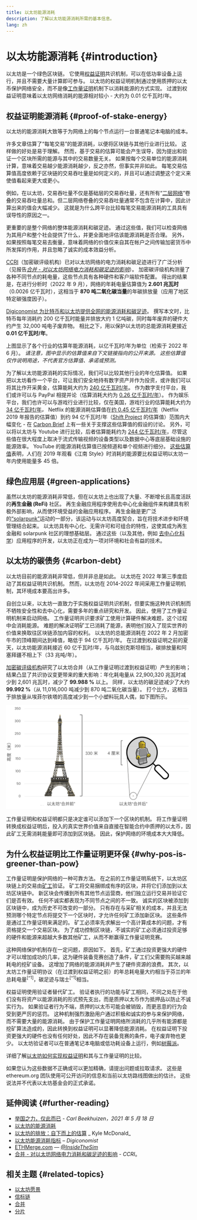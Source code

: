 ```yaml
---
title: 以太坊能源消耗
description: 了解以太坊能源消耗所需的基本信息。
lang: zh
---
```


# 以太坊能源消耗 {#introduction}

以太坊是一个绿色区块链。 它使用[权益证明](/developers/docs/consensus-mechanisms/pos)共识机制，可以在低功率设备上运行，并且不需要大量计算即可参与。 以太坊的权益证明机制通过使用质押的以太币保护网络安全，而不是像[工作量证明](/developers/docs/consensus-mechanisms/pow)机制下以消耗能源的方式实现。 过渡到权益证明意味着以太坊网络消耗的能源相对较小 - 大约为 0.01 亿千瓦时/年。

## 权益证明能源消耗 {#proof-of-stake-energy}

以太坊的能源消耗大致等于为网络上的每个节点运行一台普通笔记本电脑的成本。

许多文章估算了“每笔交易”的能源消耗，以便将区块链与其他行业进行比较。 这样做的好处是易于理解。 然而，基于交易的估算可能会产生误导，因为提出和验证一个区块所需的能源与其中的交易数量无关。 如果按每个交易单位的能源消耗计算，意味着交易越少能源消耗越少，反之亦然，但事实并非如此。 每笔交易估算值高度依赖于区块链的交易吞吐量是如何定义的，并且可以通过调整这个定义来使值看起来更大或更小。

例如，在以太坊，交易吞吐量不仅是基础层的交易吞吐量，还有所有“[二层网络](/layer-2/)”卷叠的交易吞吐量总和。但二层网络卷叠的交易吞吐量通常不包含在计算中，因此计算出来的值会大幅减少。 这就是为什么跨平台比较每笔交易能源消耗的工具具有误导性的原因之一。

更重要的是整个网络的整体能源消耗和碳足迹。 通过这些值，我们可以检查网络为其用户和整个社会提供了什么，并更全面地评估该能源消耗是否合理。 另外，如果按照每笔交易去衡量，意味着网络的价值仅来自其在帐户之间传输加密货币中所发挥的作用，并且忽略了诚实的成本效益分析。

[CCRI](https://carbon-ratings.com)（加密碳评级机构）已对以太坊网络的电力消耗和碳足迹进行了广泛分析（见报告[_合并 - 对以太坊网络电力消耗和碳足迹的影响_](https://carbon-ratings.com/eth-report-2022)）。 加密碳评级机构测量了各种不同节点的耗电量，这些节点具有各种硬件和客户端软件配置。 得出的结果是，在进行分析时（2022 年 9 月），网络的年耗电量估算值为 **2.601 兆瓦时**（0.0026 亿千瓦时），这相当于 **870 吨二氧化碳当量**的年碳排放量（应用了地区特定碳强度因子）。

[Digiconomist 为比特币和以太坊提供全网的能源消耗和碳足迹](https://digiconomist.net/ethereum-energy-consumption)。 撰写本文时，比特币每年消耗约 200 亿千瓦时能量并排放大约 1 亿吨碳，同时每年废弃的硬件大约产生 32,000 吨电子废弃物。 相比之下，用以保护以太坊的总能源消耗更接近 **0.01 亿千瓦时/年**。

<EnergyConsumptionChart />

上图显示了各个行业的估算年能源消耗，以亿千瓦时/年为单位（检索于 2022 年 6 月）。 _请注意，图中显示的估算值来自下文链接指向的公开来源。 这些估算值 仅作说明用途，不代表官方估算值、承诺或预测。_

为了解以太坊能源消耗的实际情况，我们可以比较其他行业的年化估算值。 如果把以太坊看作一个平台，可让我们安全地持有数字资产并作为投资，或许我们可以将其比作开采黄金，估算能耗大约为 [240 亿千瓦时/年](https://www.kitco.com/news/2021-05-17/Gold-s-energy-consumption-doubles-that-of-bitcoin-Galaxy-Digital.html)。 作为数字支付平台，我们或许可以与 PayPal 相提并论（估算消耗大约为 [0.26 亿千瓦时/年](https://app.impaakt.com/analyses/paypal-consumed-264100-mwh-of-energy-in-2020-24-from-non-renewable-sources-27261)）。 作为娱乐平台，我们也许可以与游戏行业进行比较，仅在美国，游戏行业的估算能耗大约为 [34 亿千瓦时/年](https://www.researchgate.net/publication/336909520_Toward_Greener_Gaming_Estimating_National_Energy_Use_and_Energy_Efficiency_Potential)_。_ Netflix 的能源消耗估算值在[约 0.45 亿千瓦时/年](https://s22.q4cdn.com/959853165/files/doc_downloads/2020/02/0220_Netflix_EnvironmentalSocialGovernanceReport_FINAL.pdf)（Netflix 2019 年报告的估算值）到约 94 亿千瓦时/年（[Shift Project](https://theshiftproject.org/en/article/unsustainable-use-online-video/) 的估算值）范围内大幅变化 - 在 [Carbon Brief](https://www.carbonbrief.org/factcheck-what-is-the-carbon-footprint-of-streaming-video-on-netflix) 上有一些关于支撑这些估算值的假设的讨论。 另外，可以将以太坊与 Youtube 进行比较，后者估算能耗约为 [244 亿千瓦时/年](https://thefactsource.com/how-much-electricity-does-youtube-use/)，尽管这些值在很大程度上取决于流式传输视频的设备类型以及数据中心等底层基础设施的能源效率。 YouTube 的能源消耗估算值已按频道和单个视频进行细分。 [这些估算值](https://thefactsource.com/how-much-electricity-does-youtube-use/)表明，人们在 2019 年观看《江南 Style》时消耗的能源要比权益证明以太坊一年内使用能量多 45 倍。

## 绿色应用层 {#green-applications}

虽然以太坊的能源消耗非常低，但在以太坊上也出现了大量、不断增长且高度活跃的**再生金融 (ReFi)** 社区。 再生金融应用程序使用去中心化金融组件来构建具有积极外部影响，从而使环境受益的金融应用程序。 再生金融是更广泛的[“solarpunk”](https://en.wikipedia.org/wiki/Solarpunk)运动的一部分，该运动与以太坊高度契合，旨在将技术进步和环境管理结合起来。 以太坊具有中心化、无需许可和可组合的特性，这使其成为再生金融和 solarpunk 社区的理想基础层。 通过这些（以及其他，例如 [去中心化科学](/desci/)）应用程序的开发，以太坊正在成为一项对环境和社会有益的技术。

## 以太坊的碳债务 {#carbon-debt}

以太坊目前的能源消耗非常低，但并非总是如此。 以太坊在 2022 年第三季度启动了其权益证明共识机制。 然而，以太坊在 2014-2022 年间采用工作量证明机制，其环境成本要高出许多。

自创立以来，以太坊一直致力于实施权益证明共识机制，但要实施这种共识机制而不牺牲安全性和去中心化，需要多年的重点研究和开发。 因此，使用了工作量证明机制来启动网络。 工作量证明共识要求矿工使用计算硬件解决难题，这个过程中会消耗能源。 难题的解决证明矿工已消耗了能源，表明他们投入了现实世界的价值来换取往区块链添加内容的权利。 以太坊的总能源消耗在 2022 年 2 月加密牛市的顶峰期间达到峰值，略低于 94 亿千瓦时/年。 在过渡到权益证明之前的夏天，以太坊能源消耗接近 60 亿千瓦时/年，与乌兹别克斯坦相当，碳排放量和阿塞拜疆不相上下（33 兆吨/年）。

[加密碳评级机构](https://carbon-ratings.com)研究了以太坊合并（从工作量证明过渡到权益证明）产生的影响；结果凸显了共识协议变更带来的重大影响：年化耗电量从 22,900,320 兆瓦时减少到 2,601 兆瓦时，减少了 **99.988 %** 以上。 同样，以太坊的碳足迹减少了大约 **99.992 %**（从 11,016,000 吨减少到 870 吨二氧化碳当量）。 打个比方，这相当于排放量从埃菲尔铁塔的高度减少到一个小塑料玩具人偶，如下图所示。

![以太坊合并前后的能源消耗比较。 左边是 330 米高的埃菲尔铁塔，右边是放大镜下 4 厘米高的塑料玩具人偶。](energy_consumption_pre_post_merge.png)

工作量证明和权益证明都只是决定谁可以添加下一个区块的机制。 将工作量证明转换成权益证明后，投入的真实世界价值来自直接在智能合约中质押的以太币，因此矿工无需消耗能量即可添加到区块链。 因此，保护网络的环境成本大大降低。

## 为什么权益证明比工作量证明更环保 {#why-pos-is-greener-than-pow}

工作量证明是保护网络的一种可靠方法。 在之前的工作量证明系统下，以太坊区块链上的交易由[矿工](/developers/docs/consensus-mechanisms/pow/mining)验证。 矿工将交易捆绑成有序的区块，并将它们添加到以太坊区块链中。 新区块会传播到所有其他节点运营商，他们独立运行交易并验证它们是否有效。 任何不诚实都表现为不同节点之间的不一致。 诚实的区块被添加到区块链中，成为历史不可改变的一部分。 只有存在与采矿相关的成本，并且无法预测哪个特定节点将提交下一个区块时，才允许任何矿工添加新区块。 这些条件是通过工作量证明来满足的。 矿工必须率先求解出一个高计算成本的问题，才有资格提交一个交易区块。 为了成功控制区块链，不诚实的矿工必须通过投资足够的硬件和能源来超越大多数其他矿工，从而不断赢得工作量证明竞赛。

这种网络保护机制存在一定问题，原因如下。 首先，矿工通过投资更强大的硬件才可以增加成功的几率，这为硬件装备竞赛创造了条件，矿工们父需要购买越来越耗电的挖矿设备。 这增加了网络的能源消耗并产生了硬件资源的浪费。 其次，以太坊工作量证明协议（在过渡到权益证明之前）的年总耗电量大约相当于芬兰的年总耗电量<sup>[^1]</sup>，碳足迹与瑞士<sup>[^1]</sup>相当。

权益证明使用验证者替代矿工。 验证者执行的功能与矿工相同，不同之处在于他们没有将资产以能源消耗的形式预先支出，而是质押以太币作为抵押品以防止不诚实行为。 如果验证者行为不端，质押的以太币可能会被销毁，而更恶意的行为会受到更严厉的惩罚。 这种机制强烈激励用户通过积极和诚实的参与来保护网络，而不需要大量的能源消耗。 由于保护工作量证明网络所消耗的几乎所有能源都是挖矿算法造成的，因此转换到权益证明可以显著降低能源消耗。 在权益证明下投资更强大的硬件也没有任何好处，因此不存在装备竞赛的条件，电子废弃物也更少。 以太坊验证者可以在普通笔记本电脑或低功耗设备上运行，例如[树莓派](https://ethereum-on-arm-documentation.readthedocs.io/en/latest/index.html)。

详细了解[以太坊如何实现权益证明](/developers/docs/consensus-mechanisms/pos)和其与工作量证明的比较。

<InfoBanner emoji=":evergreen_tree:">
  如果您认为这些数据不正确或可以更加精确，请提出问题或拉取请求。 这些是 ethereum.org 团队使用可公开访问的信息和当前以太坊路线图做出的估计。 这些说法并不代表以太坊基金会的正式承诺。 
</InfoBanner>

## 延伸阅读 {#further-reading}

- [举国之力，仅此而已](https://blog.ethereum.org/2021/05/18/country-power-no-more/) - _Carl Beekhuizen，2021 年 5 月 18 日_
- [以太坊的能源消耗](https://mirror.xyz/jmcook.eth/ODpCLtO4Kq7SCVFbU4He8o8kXs418ZZDTj0lpYlZkR8)
- [以太坊的排放：自下而上的估算](https://kylemcdonald.github.io/ethereum-emissions/) _ Kyle McDonald_
- [以太坊能源消耗指标](https://digiconomist.net/ethereum-energy-consumption/) – _Digiconomist_
- [ETHMerge.com](https://ethmerge.com/) — _[@InsideTheSim](https://twitter.com/InsideTheSim)_
- [合并 - 对以太坊网络电力消耗和碳足迹的影响](https://carbon-ratings.com/eth-report-2022) - _CCRI_。

## 相关主题 {#related-topics}

- [以太坊愿景](/roadmap/vision/)
- [信标链](/upgrades/beacon-chain)
- [合并](/upgrades/merge/)
- [分片](/upgrades/beacon-chain/)

